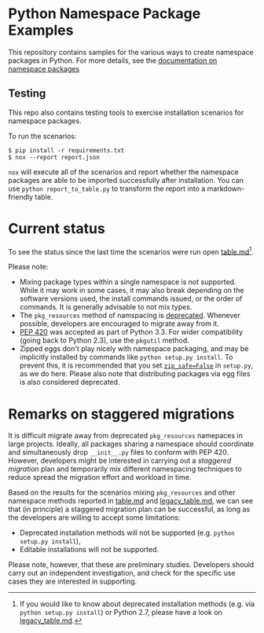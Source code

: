 # Python Namespace Package Examples

This repository contains samples for the various ways to create namespace
packages in Python. For more details, see the
[documentation on namespace packages](https://packaging.python.org/namespace_packages/)


## Testing
This repo also contains testing tools to exercise installation scenarios for
namespace packages.

To run the scenarios:

```
$ pip install -r requirements.txt
$ nox --report report.json
```

`nox` will execute all of the scenarios and report whether the namespace
packages are able to be imported successfully after installation. You can
use `python report_to_table.py` to transform the report into a
markdown-friendly table.

# Current status

To see the status since the last time the scenarios were run open [table.md](table.md)[^1].

Please note:
* Mixing package types within a single namespace is not supported. While it may work in some cases, it may also break depending on the software versions used, the install commands issued, or the order of commands. It is generally advisable to not mix types.
* The `pkg_resources` method of namspacing is [deprecated](https://setuptools.pypa.io/en/latest/pkg_resources.html).
  Whenever possible, developers are encouraged to migrate away from it.
* [PEP 420](https://www.python.org/dev/peps/pep-0420/) was accepted as part of Python 3.3. For wider compatibility (going back to Python 2.3), use the `pkgutil` method.
* Zipped eggs don't play nicely with namespace packaging, and may be implicitly installed by commands like `python setup.py install`. To prevent this, it is recommended that you set [`zip_safe=False`](http://setuptools.readthedocs.io/en/latest/setuptools.html#setting-the-zip-safe-flag) in `setup.py`, as we do here. Please also note that distributing packages via egg files is also considered deprecated.

# Remarks on staggered migrations

It is difficult migrate away from deprecated `pkg_resources` namepaces in large projects.
Ideally, all packages sharing a namespace should coordinate and simultaneously drop `__init__.py` files to conform with PEP 420.
However, developers might be interested in carrying out a *staggered migration* plan and temporarily mix different namespacing techniques
to reduce spread the migration effort and workload in time.

Based on the results for the scenarios mixing `pkg_resources` and other namespace methods reported in
[table.md](table.md) and [legacy_table.md](legacy_table.md),
we can see that (in principle) a staggered migration plan can be successful,
as long as the developers are willing to accept some limitations:

- Deprecated installation methods will not be supported (e.g. `python setup.py install`),
- Editable installations will not be supported.

Please note, however, that these are preliminary studies.
Developers should carry out an independent investigation, and check for the
specific use cases they are interested in supporting.


[^1]: If you would like to know about deprecated installation methods (e.g. via
  `python setup.py install`) or Python 2.7, please have a look on [legacy_table.md](legacy_table.md).
